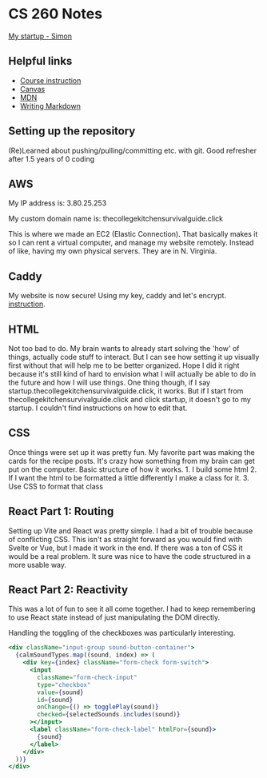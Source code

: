 # CS 260 Notes

[My startup - Simon](https://simon.cs260.click)

## Helpful links

- [Course instruction](https://github.com/webprogramming260)
- [Canvas](https://byu.instructure.com)
- [MDN](https://developer.mozilla.org)
- [Writing Markdown](https://docs.github.com/en/get-started/writing-on-github/getting-started-with-writing-and-formatting-on-github/basic-writing-and-formatting-syntax)

## Setting up the repository

(Re)Learned about pushing/pulling/committing etc. with git. Good refresher after 1.5 years of 0 coding

## AWS

My IP address is: 3.80.25.253

My custom domain name is: thecollegekitchensurvivalguide.click

This is where we made an EC2 (Elastic Connection). That basically makes it so I can rent a virtual computer, and manage my website remotely. Instead of like, having my own physical servers. They are in N. Virginia.

## Caddy

My website is now secure! Using my key, caddy and let's encrypt. [instruction](https://github.com/webprogramming260/.github/blob/main/profile/webServers/https/https.md).

## HTML

Not too bad to do. My brain wants to already start solving the 'how' of things, actually code stuff to interact. But I can see how setting it up visually first without that will help me to be better organized. Hope I did it right because it's still kind of hard to envision what I will actually be able to do in the future and how I will use things.
One thing though, if I say startup.thecollegekitchensurvivalguide.click, it works. But if I start from thecollegekitchensurvivalguide.click and click startup, it doesn't go to my startup. I couldn't find instructions on how to edit that.

## CSS

Once things were set up it was pretty fun. My favorite part was making the cards for the recipe posts. It's crazy how something from my brain can get put on the computer.
Basic structure of how it works. 1. I build some html 2. If I want the html to be formatted a little differently I make a class for it. 3. Use CSS to format that class

## React Part 1: Routing

Setting up Vite and React was pretty simple. I had a bit of trouble because of conflicting CSS. This isn't as straight forward as you would find with Svelte or Vue, but I made it work in the end. If there was a ton of CSS it would be a real problem. It sure was nice to have the code structured in a more usable way.

## React Part 2: Reactivity

This was a lot of fun to see it all come together. I had to keep remembering to use React state instead of just manipulating the DOM directly.

Handling the toggling of the checkboxes was particularly interesting.

```jsx
<div className="input-group sound-button-container">
  {calmSoundTypes.map((sound, index) => (
    <div key={index} className="form-check form-switch">
      <input
        className="form-check-input"
        type="checkbox"
        value={sound}
        id={sound}
        onChange={() => togglePlay(sound)}
        checked={selectedSounds.includes(sound)}
      ></input>
      <label className="form-check-label" htmlFor={sound}>
        {sound}
      </label>
    </div>
  ))}
</div>
```
